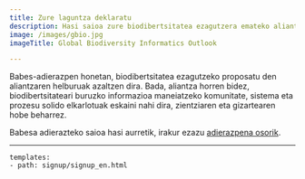 ```yaml
---
title: Zure laguntza deklaratu
description: Hasi saioa zure biodibertsitatea ezagutzera emateko aliantza egiteko
image: /images/gbio.jpg
imageTitle: Global Biodiversity Informatics Outlook

---
```


Babes-adierazpen honetan, biodibertsitatea ezagutzeko proposatu den aliantzaren helburuak azaltzen dira. Bada, aliantza horren bidez, biodibertsitateari buruzko informazioa maneiatzeko komunitate, sistema eta prozesu solido elkarlotuak eskaini nahi dira, zientziaren eta gizartearen hobe beharrez.

Babesa adierazteko saioa hasi aurretik, irakur ezazu [adierazpena osorik](../shared-ambitions/).

------

```styledYaml
templates:
- path: signup/signup_en.html 
```